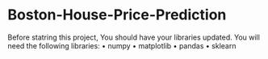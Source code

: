 # Boston-House-Price-Prediction
Before statring this project, You should have your libraries updated. You will need the following libraries:
•	numpy
•	matplotlib
•	pandas
•	sklearn


